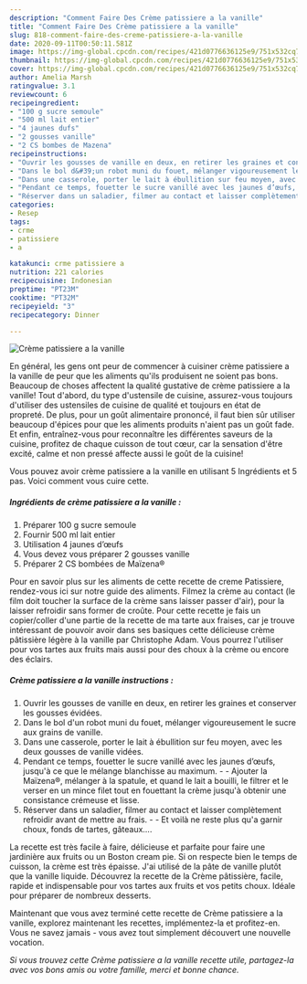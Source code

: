 ```yaml
---
description: "Comment Faire Des Crème patissiere a la vanille"
title: "Comment Faire Des Crème patissiere a la vanille"
slug: 818-comment-faire-des-creme-patissiere-a-la-vanille
date: 2020-09-11T00:50:11.581Z
image: https://img-global.cpcdn.com/recipes/421d0776636125e9/751x532cq70/creme-patissiere-a-la-vanille-photo-principale-de-la-recette.jpg
thumbnail: https://img-global.cpcdn.com/recipes/421d0776636125e9/751x532cq70/creme-patissiere-a-la-vanille-photo-principale-de-la-recette.jpg
cover: https://img-global.cpcdn.com/recipes/421d0776636125e9/751x532cq70/creme-patissiere-a-la-vanille-photo-principale-de-la-recette.jpg
author: Amelia Marsh
ratingvalue: 3.1
reviewcount: 6
recipeingredient:
- "100 g sucre semoule"
- "500 ml lait entier"
- "4 jaunes dufs"
- "2 gousses vanille"
- "2 CS bombes de Mazena"
recipeinstructions:
- "Ouvrir les gousses de vanille en deux, en retirer les graines et conserver les gousses évidées."
- "Dans le bol d&#39;un robot muni du fouet, mélanger vigoureusement le sucre aux grains de vanille."
- "Dans une casserole, porter le lait à ébullition sur feu moyen, avec les deux gousses de vanille vidées."
- "Pendant ce temps, fouetter le sucre vanillé avec les jaunes d’œufs, jusqu&#39;à ce que le mélange blanchisse au maximum.  Ajouter la Maïzena®, mélanger à la spatule, et quand le lait a bouilli, le filtrer et le verser en un mince filet tout en fouettant la crème jusqu&#39;à obtenir une consistance crémeuse et lisse."
- "Réserver dans un saladier, filmer au contact et laisser complètement refroidir avant de mettre au frais.  Et voilà ne reste plus qu&#39;a garnir choux, fonds de tartes, gâteaux...."
categories:
- Resep
tags:
- crme
- patissiere
- a

katakunci: crme patissiere a 
nutrition: 221 calories
recipecuisine: Indonesian
preptime: "PT23M"
cooktime: "PT32M"
recipeyield: "3"
recipecategory: Dinner

---
```



![Crème patissiere a la vanille](https://img-global.cpcdn.com/recipes/421d0776636125e9/751x532cq70/creme-patissiere-a-la-vanille-photo-principale-de-la-recette.jpg)

En général, les gens ont peur de commencer à cuisiner crème patissiere a la vanille de peur que les aliments qu'ils produisent ne soient pas bons. Beaucoup de choses affectent la qualité gustative de crème patissiere a la vanille! Tout d'abord, du type d'ustensile de cuisine, assurez-vous toujours d'utiliser des ustensiles de cuisine de qualité et toujours en état de propreté. De plus, pour un goût alimentaire prononcé, il faut bien sûr utiliser beaucoup d'épices pour que les aliments produits n'aient pas un goût fade. Et enfin, entraînez-vous pour reconnaître les différentes saveurs de la cuisine, profitez de chaque cuisson de tout cœur, car la sensation d'être excité, calme et non pressé affecte aussi le goût de la cuisine!

<!--inarticleads1-->

Vous pouvez avoir crème patissiere a la vanille en utilisant 5 Ingrédients et 5 pas. Voici comment vous cuire cette.

##### Ingrédients de crème patissiere a la vanille :

1. Préparer 100 g sucre semoule
1. Fournir 500 ml lait entier
1. Utilisation 4 jaunes d’œufs
1. Vous devez vous préparer 2 gousses vanille
1. Préparer 2 CS bombées de Maïzena®


Pour en savoir plus sur les aliments de cette recette de creme Patissiere, rendez-vous ici sur notre guide des aliments. Filmez la crème au contact (le film doit toucher la surface de la crème sans laisser passer d&#39;air), pour la laisser refroidir sans former de croûte. Pour cette recette je fais un copier/coller d&#39;une partie de la recette de ma tarte aux fraises, car je trouve intéressant de pouvoir avoir dans ses basiques cette délicieuse crème pâtissière légère à la vanille par Christophe Adam. Vous pourrez l&#39;utiliser pour vos tartes aux fruits mais aussi pour des choux à la crème ou encore des éclairs. 

<!--inarticleads2-->

##### Crème patissiere a la vanille instructions :

1. Ouvrir les gousses de vanille en deux, en retirer les graines et conserver les gousses évidées.
1. Dans le bol d&#39;un robot muni du fouet, mélanger vigoureusement le sucre aux grains de vanille.
1. Dans une casserole, porter le lait à ébullition sur feu moyen, avec les deux gousses de vanille vidées.
1. Pendant ce temps, fouetter le sucre vanillé avec les jaunes d’œufs, jusqu&#39;à ce que le mélange blanchisse au maximum. -  - Ajouter la Maïzena®, mélanger à la spatule, et quand le lait a bouilli, le filtrer et le verser en un mince filet tout en fouettant la crème jusqu&#39;à obtenir une consistance crémeuse et lisse.
1. Réserver dans un saladier, filmer au contact et laisser complètement refroidir avant de mettre au frais. -  - Et voilà ne reste plus qu&#39;a garnir choux, fonds de tartes, gâteaux....


La recette est très facile à faire, délicieuse et parfaite pour faire une jardinière aux fruits ou un Boston cream pie. Si on respecte bien le temps de cuisson, la crème est très épaisse. J&#39;ai utilisé de la pâte de vanille plutôt que la vanille liquide. Découvrez la recette de la Crème pâtissière, facile, rapide et indispensable pour vos tartes aux fruits et vos petits choux. Idéale pour préparer de nombreux desserts. 

<!--inarticleads1-->

<p>
Maintenant que vous avez terminé cette recette de Crème patissiere a la vanille, explorez maintenant les recettes, implémentez-la et profitez-en. Vous ne savez jamais - vous avez tout simplement découvert une nouvelle vocation.
</p>

<p>
<i>Si vous trouvez cette Crème patissiere a la vanille recette utile, partagez-la avec vos bons amis ou votre famille, merci et bonne chance.</i>
</p>
